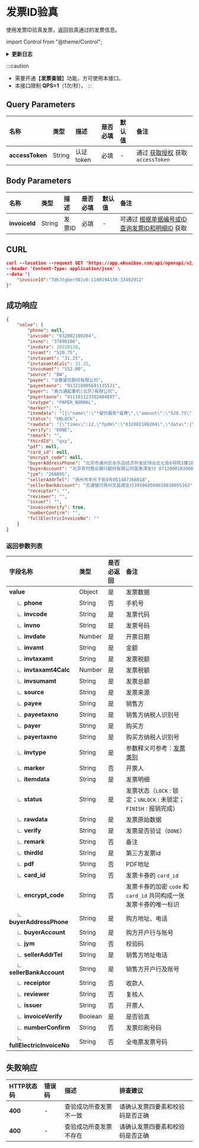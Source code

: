 # 发票ID验真

使用发票ID验真发票，返回验真通过的发票信息。

import Control from "@theme/Control";

<Control
method="POST"
url="/api/openapi/v2/invoice/validateByInvoiceId"
/>

<details>
  <summary><b>更新日志</b></summary>
  <div>

  [**1.22.0**](/updateLog/update-log#1220) -> 🆕 新增了本接口。<br/>

  </div>
</details>

:::caution
- 需要开通【**发票查验**】功能，方可使用本接口。
- 本接口限制 **QPS=1**（1次/秒）。
:::

## Query Parameters

| 名称 | 类型 | 描述 | 是否必填 | 默认值 | 备注 |
| :--- | :--- | :--- | :--- |:--- | :--- |
| **accessToken** | String | 认证token | 必填 | - | 通过 [获取授权](/docs/open-api/getting-started/auth) 获取 `accessToken` |

## Body Parameters

| 名称       | 类型     | 描述   | 是否必填 | 默认值 | 备注                                                                             |
|:---------|:-------|:-----|:-----|:----|:-------------------------------------------------------------------------------|
| **invoiceId** | String | 发票ID | 必填   | -   | 可通过 [根据单据编号或ID查询发票ID和明细ID](/docs/open-api/datalink-extend/get-flow-invoice) 获取 |

## CURL
```json
curl --location --request GET 'https://app.ekuaibao.com/api/openapi/v2/invoice/validateByInvoiceId?accessToken=ID01rqNsJlslFQ%3ATdk3tgber501v0' \
--header 'Content-Type: application/json' \
--data '{
    "invoiceId":"Tdk3tgber501v0:1100194130:33492912"
}'
```

## 成功响应

```json
{
    "value": {
        "phone": null,
        "invcode": "032002100204",
        "invno": "37898106",
        "invdate": 20220110,
        "invamt": "520.75",
        "invtaxamt": "31.25",
        "invtaxamt4Calc": 31.25,
        "invsumamt": "552.00",
        "source": "BW",
        "payee": "冶春餐饮股份有限公司",
        "payeetaxno": "913210005691135521",
        "payer": "奥力通起重机(北京)有限公司",
        "payertaxno": "9111011233024848XY",
        "invtype": "PAPER_NORMAL",
        "marker": "",
        "itemdata": "[{\"name\":\"*餐饮服务*餐费\",\"amount\":\"520.75\",\"taxRate\":\"6%\",\"tax\":\"31.25\",\"number\":\"\",\"price\":\"\",\"unit\":\"\",\"model\":\"\"}]",
        "status": "UNLOCK",
        "rawdata": "{\"times\":12,\"fpdm\":\"032002100204\",\"data\":{\"xfsbh\":\"913210005691135521\",\"gfmc\":\"奥力通起重机(北京)有限公司\",\"gmfyhzh\":\"北京农村商业银行股份有限公司张家湾支行 071200010300025588\",\"xhqdBz\":\"N\",\"tspzDm\":\"\",\"dq\":\"江苏\",\"xsfdzdh\":\"扬州市丰乐下街8号051487368018\",\"jshjcn\":\"伍佰伍拾贰元整\",\"se\":31.25,\"kprq\":\"2022-01-10 00:00:00\",\"bz\":\"\",\"kjlx\":\"1\",\"fpztDm\":\"0\",\"sbbh\":\"539903816894\",\"gfsbh\":\"9111011233024848XY\",\"fpdm\":\"032002100204\",\"fplx\":\"04\",\"gmfdzdh\":\"北京市通州区永乐店经济开发区恒业北七街6号院1懂102 13811758030\",\"xsfyhzh\":\"交通银行扬州文昌阁支行395068500018010055163\",\"jshj\":552.0,\"je\":520.75,\"xfmc\":\"冶春餐饮股份有限公司\",\"hwxx\":[{\"ggxh\":\"\",\"jldw\":\"\",\"dj\":\"\",\"mxxh\":1,\"lslbs\":\"\",\"se\":31.25,\"ysse\":\"31.25\",\"mc\":\"*餐饮服务*餐费\",\"sl\":\"\",\"je\":520.75,\"slv\":0.06,\"ysslv\":\"6%\",\"spbm\":\"3070401000000000000\"}],\"fphm\":\"37898106\",\"jym\":\"15619570964484266895\"},\"fplx\":\"04\",\"kprq\":\"2022-01-10 00:00:00\",\"success\":true,\"je\":100,\"time\":\"2023-07-21 16:46:41\",\"fphm\":\"37898106\",\"jym\":\"266895\"}",
        "verify": "DONE",
        "remark": "",
        "thirdId": "qxy",
        "pdf": null,
        "card_id": null,
        "encrypt_code": null,
        "buyerAddressPhone": "北京市通州区永乐店经济开发区恒业北七街6号院1懂102 13811758030",
        "buyerAccount": "北京农村商业银行股份有限公司张家湾支行 071200010300025588",
        "jym": "266895",
        "sellerAddrTel": "扬州市丰乐下街8号051487368018",
        "sellerBankAccount": "交通银行扬州文昌阁支行395068500018010055163",
        "receiptor": "",
        "reviewer": "",
        "issuer": "",
        "invoiceVerify": true,
        "numberConfirm": "",
        "fullElectricInvoiceNo": ""
    }
}
```

### 返回参数列表
| 字段名称                                   | 类型      | 是否必返回 | 备注                                                                                       |
|:---------------------------------------|:--------|:------|:-----------------------------------------------------------------------------------------|
| **value**                              | Object  | 是     | 发票数据                                                                                     |
| **&emsp; ∟ phone**                     | String  | 否     | 手机号                                                                                      |
| **&emsp; ∟ invcode**                   | String  | 是     | 发票代码                                                                                     |
| **&emsp; ∟ invno**                     | String  | 是     | 发票号码                                                                                     |
| **&emsp; ∟ invdate**                   | Number  | 是     | 开票日期                                                                                     |
| **&emsp; ∟ invamt**                    | String  | 是     | 金额                                                                                       |
| **&emsp; ∟ invtaxamt**                 | String  | 是     | 发票税额                                                                                     |
| **&emsp; ∟ invtaxamt4Calc**            | Number  | 是     | 发票税额                                                                                     |
| **&emsp; ∟ invsumamt**                 | String  | 是     | 发票总额                                                                                     |
| **&emsp; ∟ source**                    | String  | 是     | 发票来源                                                                                     |
| **&emsp; ∟ payee**                     | String  | 是     | 销售方                                                                                      |
| **&emsp; ∟ payeetaxno**                | String  | 是     | 销售方纳税人识别号                                                                                |
| **&emsp; ∟ payer**                     | String  | 是     | 购买方                                                                                      |
| **&emsp; ∟ payertaxno**                | String  | 是     | 购买方纳税人识别号                                                                                |
| **&emsp; ∟ invtype**                   | String  | 是     | 参数释义可参考：[发票类别](/docs/open-api/datalink-extend/get-entity-invoice#发票类别e_system_发票主体_发票类别) |
| **&emsp; ∟ marker**                    | String  | 否     | 开票人                                                                                      |
| **&emsp; ∟ itemdata**                  | String  | 是     | 发票明细                                                                                     |
| **&emsp; ∟ status**                    | String  | 是     | 发票状态（`LOCK` : 锁定；`UNLOCK` : 未锁定；`FINISH` : 报销完成）                                         |
| **&emsp; ∟ rawdata**                   | String  | 是     | 发票原始数据                                                                                   |
| **&emsp; ∟ verify**                    | String  | 是     | 发票是否验证（`DONE`）                                                                           |
| **&emsp; ∟ remark**                    | String  | 否     | 备注                                                                                       |
| **&emsp; ∟ thirdId**                   | String  | 是     | 第三方发票id                                                                                  |
| **&emsp; ∟ pdf**                       | String  | 否     | PDF地址                                                                                    |
| **&emsp; ∟ card_id**                   | String  | 否     | 发票卡券的 `card_id`                                                                          |
| **&emsp; ∟ encrypt_code**              | String  | 否     | 发票卡券的加密 `code` 和 `card_id` 共同构成一张发票卡券的唯一标识                                               |
| **&emsp; ∟ buyerAddressPhone**         | String  | 是     | 购方地址、电话                                                                                  |
| **&emsp; ∟ buyerAccount**              | String  | 是     | 购方开户行与账号                                                                                 |
| **&emsp; ∟ jym**                       | String  | 否     | 校验码                                                                                      |
| **&emsp; ∟ sellerAddrTel**             | String  | 是     | 销售方地址电话                                                                                  |
| **&emsp; ∟ sellerBankAccount**         | String  | 是     | 销售方开户行及账号                                                                                |
| **&emsp; ∟ receiptor**                 | String  | 否     | 收款人                                                                                      |
| **&emsp; ∟ reviewer**                  | String  | 否     | 复核人                                                                                      |
| **&emsp; ∟ issuer**                    | String  | 否     | 开票人                                                                                      |
| **&emsp; ∟ invoiceVerify**             | Boolean | 是     | 是否验真                                                                                     |
| **&emsp; ∟ numberConfirm**             | String  | 否     | 发票印刷号码                                                                                   |
| **&emsp; ∟ fullElectricInvoiceNo**     | String  | 否     | 全电票发票号码                                                                                  |

## 失败响应

| HTTP状态码 | 错误码 | 描述           | 排查建议             |
| :--- | :--- |:-------------|:-----------------|
| **400** | - | 查验成功所查发票不一致  | 请确认发票四要素和校验码是否正确 | 
| **400** | - | 查验成功所查发票不存在  | 请确认发票四要素和校验码是否正确 | 






